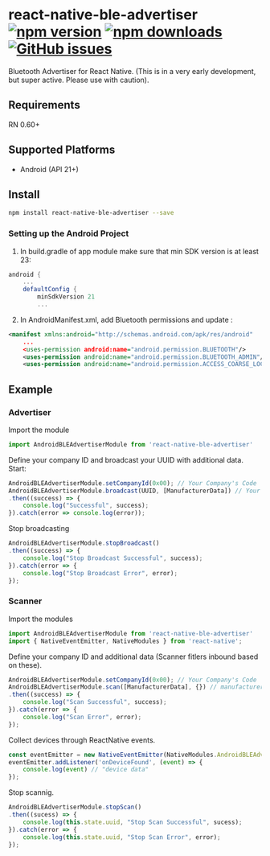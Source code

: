 # react-native-ble-advertiser [![npm version](https://img.shields.io/npm/v/react-native-ble-advertiser.svg?style=flat)](https://www.npmjs.com/package/react-native-ble-advertiser) [![npm downloads](https://img.shields.io/npm/dm/react-native-ble-advertiser.svg?style=flat)](https://www.npmjs.com/package/react-native-ble-advertiser) [![GitHub issues](https://img.shields.io/github/issues/vitorpamplona/react-native-ble-advertiser.svg?style=flat)](https://github.com/vitorpamplona/react-native-ble-advertiser/issues)

Bluetooth Advertiser for React Native. (This is in a very early development, but super active. Please use with caution).

## Requirements
RN 0.60+

## Supported Platforms
- Android (API 21+)

## Install

```bash
npm install react-native-ble-advertiser --save
```

### Setting up the Android Project

1. In build.gradle of app module make sure that min SDK version is at least 23:
```groovy
android {
    ...
    defaultConfig {
        minSdkVersion 21
        ...       
```

2. In AndroidManifest.xml, add Bluetooth permissions and update <uses-sdk/>:
```xml
<manifest xmlns:android="http://schemas.android.com/apk/res/android"
    ...
    <uses-permission android:name="android.permission.BLUETOOTH"/>
    <uses-permission android:name="android.permission.BLUETOOTH_ADMIN"/>
    <uses-permission android:name="android.permission.ACCESS_COARSE_LOCATION"/>
````

## Example

### Advertiser

Import the module

```js
import AndroidBLEAdvertiserModule from 'react-native-ble-advertiser'
```

Define your company ID and broadcast your UUID with additional data. Start: 

```js
AndroidBLEAdvertiserModule.setCompanyId(0x00); // Your Company's Code
AndroidBLEAdvertiserModule.broadcast(UUID, [ManufacturerData]) // Your UUID and additional manufacturer data. 
.then((success) => {
    console.log("Successful", success);
}).catch(error => console.log(error));
```

Stop broadcasting

```js
AndroidBLEAdvertiserModule.stopBroadcast()
.then((success) => {
    console.log("Stop Broadcast Successful", success);
}).catch(error => {
    console.log("Stop Broadcast Error", error); 
});
```

### Scanner

Import the modules

```js
import AndroidBLEAdvertiserModule from 'react-native-ble-advertiser'
import { NativeEventEmitter, NativeModules } from 'react-native';
```

Define your company ID and additional data (Scanner fitlers inbound based on these). 

```js
AndroidBLEAdvertiserModule.setCompanyId(0x00); // Your Company's Code
AndroidBLEAdvertiserModule.scan([ManufacturerData], {}) // manufacturer data and options
.then((success) => {
    console.log("Scan Successful", success);
}).catch(error => {
    console.log("Scan Error", error); 
});
```

Collect devices through ReactNative events. 

```js
const eventEmitter = new NativeEventEmitter(NativeModules.AndroidBLEAdvertiserModule);
eventEmitter.addListener('onDeviceFound', (event) => {
    console.log(event) // "device data"
});
```

Stop scannig. 

```js
AndroidBLEAdvertiserModule.stopScan()
.then((sucess) => {
    console.log(this.state.uuid, "Stop Scan Successful", sucess);
}).catch(error => {
    console.log(this.state.uuid, "Stop Scan Error", error); 
});
```